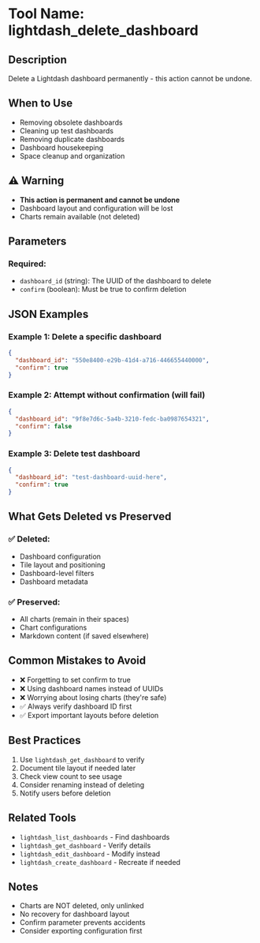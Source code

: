 # Tool Name: lightdash_delete_dashboard

## Description
Delete a Lightdash dashboard permanently - this action cannot be undone.

## When to Use
- Removing obsolete dashboards
- Cleaning up test dashboards
- Removing duplicate dashboards
- Dashboard housekeeping
- Space cleanup and organization

## ⚠️ Warning
- **This action is permanent and cannot be undone**
- Dashboard layout and configuration will be lost
- Charts remain available (not deleted)

## Parameters

### Required:
- `dashboard_id` (string): The UUID of the dashboard to delete
- `confirm` (boolean): Must be true to confirm deletion

## JSON Examples

### Example 1: Delete a specific dashboard
```json
{
  "dashboard_id": "550e8400-e29b-41d4-a716-446655440000",
  "confirm": true
}
```

### Example 2: Attempt without confirmation (will fail)
```json
{
  "dashboard_id": "9f8e7d6c-5a4b-3210-fedc-ba0987654321",
  "confirm": false
}
```

### Example 3: Delete test dashboard
```json
{
  "dashboard_id": "test-dashboard-uuid-here",
  "confirm": true
}
```

## What Gets Deleted vs Preserved
### ✅ Deleted:
- Dashboard configuration
- Tile layout and positioning
- Dashboard-level filters
- Dashboard metadata

### ✅ Preserved:
- All charts (remain in their spaces)
- Chart configurations
- Markdown content (if saved elsewhere)

## Common Mistakes to Avoid
- ❌ Forgetting to set confirm to true
- ❌ Using dashboard names instead of UUIDs
- ❌ Worrying about losing charts (they're safe)
- ✅ Always verify dashboard ID first
- ✅ Export important layouts before deletion

## Best Practices
1. Use `lightdash_get_dashboard` to verify
2. Document tile layout if needed later
3. Check view count to see usage
4. Consider renaming instead of deleting
5. Notify users before deletion

## Related Tools
- `lightdash_list_dashboards` - Find dashboards
- `lightdash_get_dashboard` - Verify details
- `lightdash_edit_dashboard` - Modify instead
- `lightdash_create_dashboard` - Recreate if needed

## Notes
- Charts are NOT deleted, only unlinked
- No recovery for dashboard layout
- Confirm parameter prevents accidents
- Consider exporting configuration first